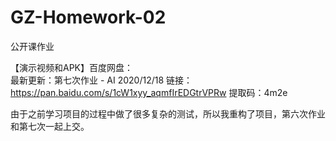 # GZ-Homework-02

公开课作业

【演示视频和APK】百度网盘：  
最新更新：第七次作业 - AI 2020/12/18
链接：https://pan.baidu.com/s/1cW1xyy_aqmfIrEDGtrVPRw 
提取码：4m2e 

由于之前学习项目的过程中做了很多复杂的测试，所以我重构了项目，第六次作业和第七次一起上交。

